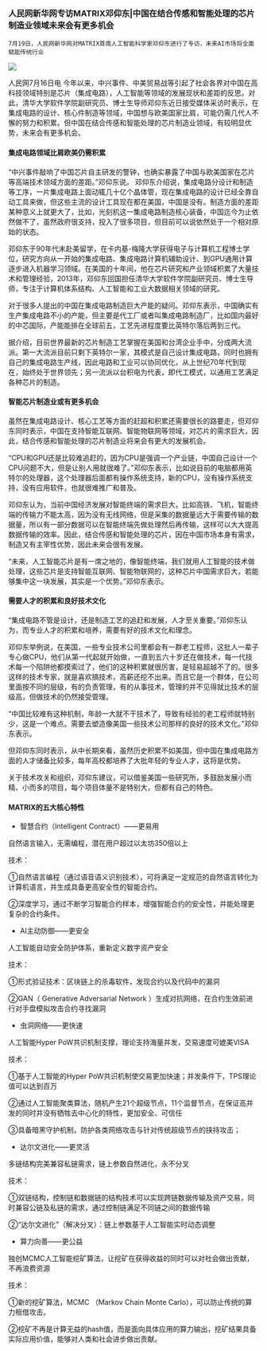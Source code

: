 ### 人民网新华网专访MATRIX邓仰东|中国在结合传感和智能处理的芯片制造业领域未来会有更多机会



    7月19日，人民网新华网对MATRIX首席人工智能科学家邓仰东进行了专访，未来AI市场将全面赋能传统行业


![](https://i.imgur.com/goWJPtu.jpg)



人民网7月16日电  今年以来，中兴事件、中美贸易战等引起了社会各界对中国在高科技领域特别是芯片（集成电路），人工智能等领域的发展现状和差距的反思。对此，清华大学软件学院副研究员、博士生导师邓仰东近日接受媒体采访时表示，在集成电路的设计、核心件制造等领域，中国想与欧美国家比肩，可能仍需几代人不懈的努力和积累。但中国在结合传感和智能处理的芯片制造业领域，有较明显优势，未来会有更多机会。



#### 集成电路领域比肩欧美仍需积累

“中兴事件敲响了中国芯片自主研发的警钟，也确实暴露了中国与欧美国家在芯片等高端技术领域方面的差距。”邓仰东说。 邓仰东介绍说，集成电路分设计和制造等工序，一片集成电路上面动辄几十亿个晶体管，现在集成电路的设计已经全靠自动工具来做，但这些主流的设计工具现在都在美国，中国是没有。制造方面的差距某种意义上就更大了，比如，光刻机这一集成电路制造核心装备，中国迄今为止依然做不了，虽然政府很支持，投入了很多项目，但目前可以说依然处于一个相对原始的状态。

邓仰东于90年代末赴美留学，在卡内基-梅隆大学获得电子与计算机工程博士学位，研究方向从一开始的集成电路、集成电路计算机辅助设计、到GPU通用计算逐步进入机器学习领域。在美国的十年间，他在芯片研究和产业领域积累了大量技术和管理经验，2013年，邓仰东回国担任清华大学软件学院副研究员、博士生导师，专注于计算机体系结构、人工智能和工业大数据相关领域的研究。

对于很多人提出的中国在集成电路制造巨大产能的疑问。邓仰东表示，中国确实有生产集成电路不小的产能，但主要是代工厂或者叫集成电路制造厂，比如国内最好的中芯国际，产能能排在全球前五，工艺先进程度要比英特尔落后两到三代。

据介绍，目前世界最新的芯片制造工艺掌握在美国和台湾企业手中，分成两大流派。第一大流派目前只剩下英特尔一家，其模式是自己设计集成电路，同时也拥有自己的集成电路生产线，因此电路和工业可以协同优化，从上世纪70年代到现在，始终处于世界领先；另一流派以台积电为代表，即代工模式，以通用工艺满足各种芯片的制造。


#### 智能芯片制造业或有更多机会

虽然在集成电路设计、核心工艺等方面的赶超和积累还需要很长的路要走，但邓仰东同时表示，中国在支持智能互联网、智能物联网等领域，对芯片的需求巨大，因此，结合传感和智能处理的芯片制造业将来会有更大的发展机会。

“CPU和GPU还是比较难追赶的，因为CPU是强调一个产业链，中国自己设计一个CPU问题不大，但是让别人用就很难了。”邓仰东表示，比如说目前的电脑都用英特尔的处理器，这个处理器后面都有操作系统支持，新的CPU，没有操作系统支持，没有应用软件，也就很难推广和普及。

邓仰东认为，当前中国经济发展对智能终端的需求巨大，比如高铁、飞机，智能终端的传输力不能太高，因为没有无线网络，但是采集的数据量远大于需要传输的数据量，所以有一部分数据可以在智能终端先做处理然后再传输，这样可以大大提高数据传输的效率。因此，结合传感和智能处理的芯片，因在中国市场本身有需求，制造又有主宰性优势，因此未来会很有发展。

“未来，人工智能芯片是有一席之地的，像智能终端，我们就用人工智能的技术做处理，这些芯片是支持智能互联网、智能物联网的，这种芯片中国需求巨大，若能够集中这一块发展，其实是一个优势。”邓仰东表示。


#### 需要人才的积累和良好技术文化

“集成电路不管是设计，还是制造工艺的追赶和发展，人才至关重要。”邓仰东认为，而专业人才的积累和培养，需要有好的技术文化和理念。

邓仰东举例说，在美国，一些专业技术公司里都会有一群老工程师，这批人一辈子专心做CPU，他们从第一代起就开始做，一直到五六十岁还在做技术，每一代技术每一个陷阱他都摸索过了，他们的这种积累就很厉害，是轻易超越不了的。很多这样的技术专家，就是喜欢搞技术，高薪还挖不出来。而且它是一个群体，在公司里面按不同的层级，有的负责管理，有的从事技术，管理的并不见得就比技术的层级高，但做技术的仍然接受管理。

“中国比较难有这种机制，年龄一大就不干技术了，导致有经验的老工程师就特别少，这是一个难点。需要去塑造像美国一些技术公司那样的良好的技术文化。”邓仰东表示。

但邓仰东同时表示，从中长期来看，虽然历史积累不如美国，但中国在集成电路方面的人才储备比较多，每年高校都培养了大批年轻的专业人才，这将是优势。

关于技术攻关和组织，邓仰东建议，可以借鉴美国一些研究所，多鼓励发展小而精、小而多的项目，每个项目体量不是特别大，但都有自己的特色。


#### MATRIX的五大核心特性

- 智慧合约（Intelligent Contract）——更易用

自然语言输入，无需编程，潜在用户超过以太坊350倍以上

技术：

①自然语言编程（通过语音语义识别技术），可将满足一定规范的自然语言转化为计算机语言，并生成具备更高安全性的智能合约。

②深度学习，通过不断学习智能合约样本，增强智能合约的安全性，并能处理更复杂的合约条件。

- AI主动防御——更安全

人工智能自动安全防护体系，重新定义数字资产安全

技术：

①形式验证技术：区块链上的杀毒软件，发现合约以及代码中的漏洞

②GAN（ Generative Adversarial Network  ）生成对抗网络，在合约生效前进行对手盘模拟攻击合约寻找漏洞


- 虫洞网络——更快速

人工智能Hyper PoW共识机制支撑，理论支持海量并发，交易速度可媲美VISA

技术：

①基于人工智能的Hyper PoW共识机制使交易更加快速；并发条件下，TPS理论值可以达到百万

②通过人工智能聚类算法，随机产生21个超级节点，11个监督节点，在保证高并发的同时并没有牺牲去中心化的特性，更加安全、可信任

③具备暗黑守护机制，防护各类网络攻击与针对传统超级节点的挟持攻击；

- 达尔文进化——更灵活

多链结构完美兼容私链需求，链上参数自然进化，永不分叉

技术：

①双链结构，控制链和数据链的结构技术可以实现跨链数据传输及资产交易，同时兼容公链及私链的需求，通过控制链满足不同链之间的数据传输

②“达尔文进化”（解决分叉）：链上参数基于人工智能实时动态调整

- 算力向善——更公益

独创MCMC人工智能挖矿算法，让挖矿在获得收益的同时可以对社会做出贡献，不再浪费资源

技术：

①新的挖矿算法，MCMC （Markov Chain Monte Carlo），可以防止传统的算力租借攻击。

②挖矿不再是计算无益的hash值，而是面向具体应用的算力输出，挖矿结果具备实际应用价值，能够对人类和社会进步做出贡献。